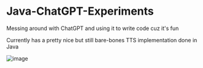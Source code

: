 # Java-ChatGPT-Experiments
Messing around with ChatGPT and using it to write code cuz it's fun

Currently has a pretty nice but still bare-bones TTS implementation done in Java

![image](https://user-images.githubusercontent.com/39552449/208329027-32edbdec-4c34-4d90-86ad-3a02acabbbe6.png)
